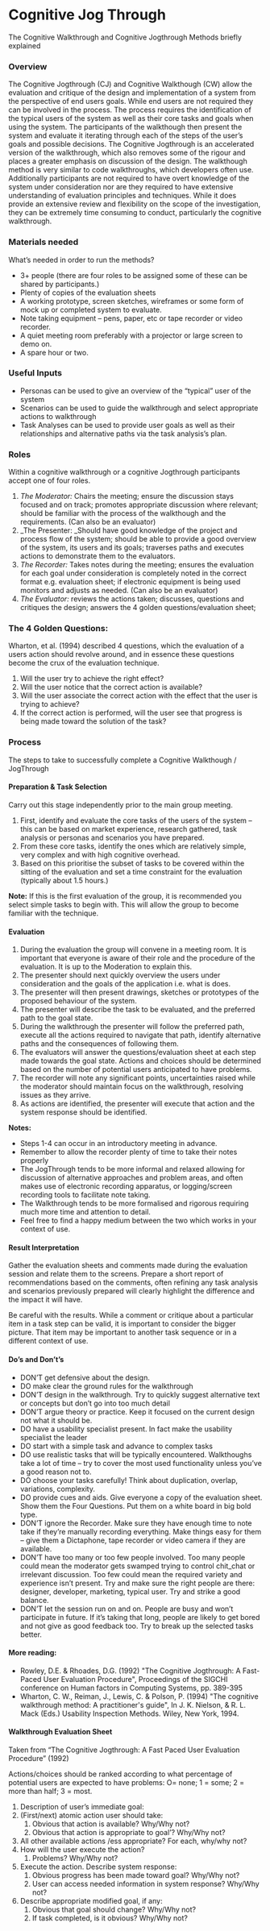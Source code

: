 # Cognitive Jog Through

The Cognitive Walkthrough and Cognitive Jogthrough Methods briefly explained

### Overview

The Cognitive Jogthrough (CJ) and Cognitive Walkthough (CW) allow the evaluation and critique of the design and implementation of a system from the perspective of end users goals. While end users are not required they can be involved in the process. The process requires the identification of the typical users of the system as well as their core tasks and goals when using the system. The participants of the walkthough then present the system and evaluate it iterating through each of the steps of the user’s goals and possible decisions. The Cognitive Jogthrough is an accelerated version of the walkthrough, which also removes some of the rigour and places a greater emphasis on discussion of the design. The walkthough method is very similar to code walkthroughs, which developers often use. Additionally participants are not required to have overt knowledge of the system under consideration nor are they required to have extensive understanding of evaluation principles and techniques. While it does provide an extensive review and flexibility on the scope of the investigation, they can be extremely time consuming to conduct, particularly the cognitive walkthrough.


### Materials needed 

What’s needed in order to run the methods?

* 3+ people (there are four roles to be assigned some of these can be shared by participants.)
* Plenty of copies of the evaluation sheets
* A working prototype, screen sketches, wireframes or some form of mock up or completed system to evaluate.
* Note taking equipment – pens, paper, etc or tape recorder or video recorder.
* A quiet meeting room preferably with a projector or large screen to demo on.
* A spare hour or two.

### Useful Inputs

* Personas can be used to give an overview of the “typical” user of the system
* Scenarios can be used to guide the walkthrough and select appropriate actions
to walkthrough
* Task Analyses can be used to provide user goals as well as their relationships and alternative paths via the task analysis’s plan.

### Roles

Within a cognitive walkthrough or a cognitive Jogthrough participants accept one of four roles.

1. _The Moderator:_ Chairs the meeting; ensure the discussion stays focused and on track; promotes appropriate discussion where relevant; should be familiar with the process of the walkthough and the requirements. (Can also be an evaluator)
2. _The Presenter: _Should have good knowledge of the project and process flow of the system; should be able to provide a good overview of the system, its users and its goals; traverses paths and executes actions to demonstrate them to the evaluators.
3. _The Recorder:_ Takes notes during the meeting; ensures the evaluation for each goal under consideration is completely noted in the correct format e.g. evaluation sheet; if electronic equipment is being used monitors and adjusts as needed. (Can also be an evaluator)
4. _The Evaluator:_ reviews the actions taken; discusses, questions and critiques the design; answers the 4 golden questions/evaluation sheet;

### The 4 Golden Questions:

Wharton, et al. (1994) described 4 questions, which the evaluation of a users action should revolve around, and in essence these questions become the crux of the evaluation technique.

1. Will the user try to achieve the right effect?
2. Will the user notice that the correct action is available?
3. Will the user associate the correct action with the effect that the user is trying to achieve?
4. If the correct action is performed, will the user see that progress is being made toward the solution of the task?

### Process

The steps to take to successfully complete a Cognitive Walkthough / JogThrough

#### Preparation & Task Selection

Carry out this stage independently prior to the main group meeting.

1. First, identify and evaluate the core tasks of the users of the system – this can be based on market experience, research gathered, task analysis or personas and scenarios you have prepared.
2. From these core tasks, identify the ones which are relatively simple, very complex and with high cognitive overhead.
3. Based on this prioritise the subset of tasks to be covered within the sitting of the evaluation and set a time constraint for the evaluation (typically about 1.5 hours.)

__Note:__ If this is the first evaluation of the group, it is recommended you select simple tasks to begin with. This will allow the group to become familiar with the technique.

#### Evaluation

1. During the evaluation the group will convene in a meeting room. It is important that everyone is aware of their role and the procedure of the evaluation. It is up to the Moderation to explain this.
2. The presenter should next quickly overview the users under consideration and the goals of the application i.e. what is does.
3. The presenter will then present drawings, sketches or prototypes of the proposed behaviour of the system.
4. The presenter will describe the task to be evaluated, and the preferred path to the goal state.
5. During the walkthrough the presenter will follow the preferred path, execute all the actions required to navigate that path, identify alternative paths and the consequences of following them.
6. The evaluators will answer the questions/evaluation sheet at each step made towards the goal state. Actions and choices should be determined based on the number of potential users anticipated to have problems.
7. The recorder will note any significant points, uncertainties raised while the moderator should maintain focus on the walkthrough, resolving issues as they arrive.
8. As actions are identified, the presenter will execute that action and the system response should be identified.

__Notes:__

* Steps 1-4 can occur in an introductory meeting in advance.
* Remember to allow the recorder plenty of time to take their notes properly
* The JogThrough tends to be more informal and relaxed allowing for discussion of alternative approaches and problem areas, and often makes use of electronic recording apparatus, or logging/screen recording tools to facilitate note taking.
* The Walkthrough tends to be more formalised and rigorous requiring much more time and attention to detail.
* Feel free to find a happy medium between the two which works in your context of use.


#### Result Interpretation

Gather the evaluation sheets and comments made during the evaluation session and relate them to the screens. Prepare a short report of recommendations based on the comments, often refining any task analysis and scenarios previously prepared will clearly highlight the difference and the impact it will have.

Be careful with the results. While a comment or critique about a particular item in a task step can be valid, it is important to consider the bigger picture. That item may be important to another task sequence or in a different context of use.

#### Do’s and Don’t’s

* DON’T get defensive about the design.
* DO make clear the ground rules for the walkthrough
* DON’T design in the walkthrough. Try to quickly suggest alternative text or concepts but don’t go into too much detail
* DON’T argue theory or practice. Keep it focused on the current design not what it should be.
* DO have a usability specialist present. In fact make the usability specialist the leader
* DO start with a simple task and advance to complex tasks
* DO use realistic tasks that will be typically encountered. Walkthoughs take a lot of time – try to cover the most used functionality unless you’ve a good reason not to.
* DO choose your tasks carefully! Think about duplication, overlap, variations, complexity.
* DO provide cues and aids. Give everyone a copy of the evaluation sheet. Show them the Four Questions. Put them on a white board in big bold type.
* DON’T ignore the Recorder. Make sure they have enough time to note take if they’re manually recording everything. Make things easy for them – give them a Dictaphone, tape recorder or video camera if they are available.
* DON’T have too many or too few people involved. Too many people could mean the moderator gets swamped trying to control chit_chat or irrelevant discussion. Too few could mean the required variety and experience isn’t present. Try and make sure the right people are there: designer, developer, marketing, typical user. Try and strike a good balance.
* DON’T let the session run on and on. People are busy and won’t participate in future. If it’s taking that long, people are likely to get bored and not give as good feedback too. Try to break up the selected tasks better.

#### More reading:
* Rowley, D.E. & Rhoades, D.G. (1992) "The Cognitive Jogthrough: A Fast-Paced User Evaluation Procedure", Proceedings of the SIGCHI conference on Human factors in Computing Systems, pp. 389-395
* Wharton, C. W., Reiman, J., Lewis, C. & Polson, P. (1994) "The cognitive walkthrough method: A practitioner's guide", In J. K. Nielson, & R. L. Mack (Eds.) Usability Inspection Methods. Wiley, New York, 1994.

#### Walkthrough Evaluation Sheet

Taken from “The Cognitive Jogthrough: A Fast Paced User Evaluation Procedure” (1992)

Actions/choices should be ranked according to what percentage of potential users are expected to have problems: O= none; 1 = some; 2 = more than half; 3 = most.

1. Description of user’s immediate goal:
2. (First/next) atomic action user should take:
   1. Obvious that action is available? Why/Why not?
   1. Obvious that action is appropriate to goal’? Why/Why not?
3. All other available actions /ess appropriate? For each, why/why not?
4. How will the user execute the action?
   1. Problems? Why/Why not?
5. Execute the action. Describe system response:
   1. Obvious progress has been made toward goal? Why/Why not?
   1. User can access needed information in system response? Why/Why not?
6. Describe appropriate modified goal, if any:
   1. Obvious that goal should change? Why/Why not?
   1. If task completed, is it obvious? Why/Why not?
